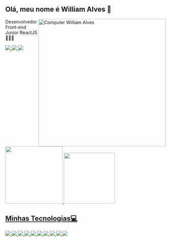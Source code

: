 ## Olá, meu nome é William Alves 👋

<img src="https://raw.githubusercontent.com/MicaelliMedeiros/micaellimedeiros/master/image/computer-illustration.png" min-width="400px" max-width="400px" width="400px" align="right" alt="Computer William Alves">

<p>Desenvolvedor Front-end Junior ReactJS 👨🏻‍💻

  
 <p align="left">
  <a href="https://www.linkedin.com/in/william-alves-4b7683221/" target="_blank" alt="Linkedin">
    <img src="https://img.shields.io/badge/LinkedIn-0077B5?style=for-the-badge&logo=linkedin&logoColor=white"/>
  </a>
  <a href="https://www.google.com/intl/pt/gmail/about/" target="_blank" alt="gmail">
    <img src="https://img.shields.io/badge/Gmail-D14836?style=for-the-badge&logo=gmail&logoColor=white"/>
  </a>
  <a href="https://www.instagram.com/william.als_/" target="_blank" alt="Instagram">
    <img src="https://img.shields.io/badge/Instagram-E4405F?style=for-the-badge&logo=instagram&logoColor=white"/>
  </a>
</p>  
 

 
 <div style="display: "flex">
  <a href="https://github.com/williamalves94">
  <img height="180em" src="https://github-readme-stats.vercel.app/api?username=williamalves94&show_icons=true&theme=dark"/>
  <img height="160em" src="https://github-readme-stats.vercel.app/api/top-langs/?username=williamalves94&layout=compact&langs_count=7&theme=dracula"/>
</div>
 
## Minhas Tecnologias💻
  
<p align="left" > 
  <img src="https://img.shields.io/badge/HTML5-E34F26?style=for-the-badge&logo=html5&logoColor=white" margin="20px">
  <img src="https://img.shields.io/badge/CSS3-1572B6?style=for-the-badge&logo=css3&logoColor=white">
  <img src="https://img.shields.io/badge/JavaScript-F7DF1E?style=for-the-badge&logo=javascript&logoColor=black">
  <img src="https://img.shields.io/badge/React-20232A?style=for-the-badge&logo=react&logoColor=61DAFB">
  <img src="https://img.shields.io/badge/TypeScript-007ACC?style=for-the-badge&logo=typescript&logoColor=white">
  <img src="https://img.shields.io/badge/npm-CB3837?style=for-the-badge&logo=npm&logoColor=white">
  <img src="https://img.shields.io/badge/GitHub-100000?style=for-the-badge&logo=github&logoColor=white">
  <img src="https://img.shields.io/badge/Git-F05032?style=for-the-badge&logo=git&logoColor=white">
  <img src="https://img.shields.io/badge/Node.js-43853D?style=for-the-badge&logo=node.js&logoColor=white">
  <img src="https://img.shields.io/badge/SQLite-07405E?style=for-the-badge&logo=sqlite&logoColor=white">  
</p>  
